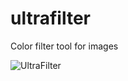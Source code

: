 # ultrafilter
Color filter tool for images

![UltraFilter](https://github.com/UltraFutur/ultrafilter/assets/142181310/7b8f2e9f-0391-46d2-bb94-2c0417207c63)
